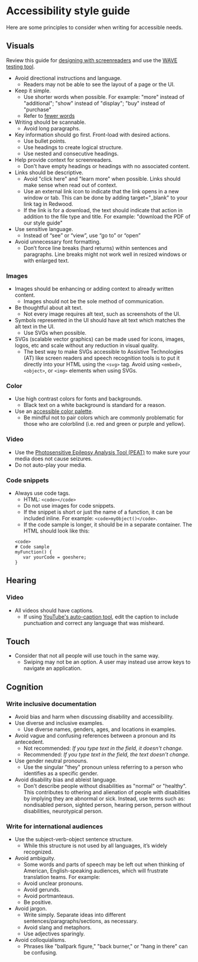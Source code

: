 # Accessibility style guide

Here are some principles to consider when writing for accessible needs.

## Visuals

Review this guide for [designing with screenreaders](https://webaim.org/techniques/screenreader/) and use the [WAVE testing tool](http://wave.webaim.org/).

- Avoid directional instructions and language.
   - Readers may not be able to see the layout of a page or the UI.
- Keep it simple.
   - Use shorter words when possible. For example: "more" instead of "additional"; "show" instead of "display"; "buy" instead of "purchase"
   - Refer to [fewer words](../style/fewer-word.md)
- Writing should be scannable.
   - Avoid long paragraphs.
- Key information should go first. Front-load with desired actions.
   - Use bullet points.
   - Use headings to create logical structure.
   - Use nested and consecutive headings.
- Help provide context for screenreaders.
   - Don't have empty headings or headings with no associated content.
- Links should be descriptive. 
   - Avoid "click here" and "learn more" when possible. Links should make sense when read out of context.
   - Use an external link icon to indicate that the link opens in a new window or tab. This can be done by adding target="_blank" to your link tag in Redwood.
   - If the link is for a download, the text should indicate that action in addition to the file type and title. For example: "download the PDF of our style guide"
- Use sensitive language.
   - Instead of “see” or “view”, use “go to” or “open”
- Avoid unnecessary font formatting.
   - Don’t force line breaks (hard returns) within sentences and paragraphs. Line breaks might not work well in resized windows or with enlarged text.

### Images

- Images should be enhancing or adding context to already written content.
   - Images should not be the sole method of communication. 
- Be thoughtful about alt text. 
   - Not every image requires alt text, such as screenshots of the UI.
- Symbols represented in the UI should have alt text which matches the alt text in the UI.
   - Use SVGs when possible.
- SVGs (scalable vector graphics) can be made used for icons, images, logos, etc and scale without any reduction in visual quality.
   - The best way to make SVGs accessible to Assistive Technologies (AT) like screen readers and speech recognition tools is to put it directly into your HTML using the `<svg>` tag. Avoid using `<embed>`, `<object>`, or `<img>` elements when using SVGs.

### Color

- Use high contrast colors for fonts and backgrounds.
   - Black text on a white background is standard for a reason.
- Use an [accessible color palette](http://colorsafe.co/).
   - Be mindful not to pair colors which are commonly problematic for those who are colorblind (i.e. red and green or purple and yellow).

### Video

- Use the [Photosensitive Epilepsy Analysis Tool (PEAT)](https://trace.umd.edu/peat) to make sure your media does not cause seizures.
- Do not auto-play your media. 

### Code snippets

- Always use code tags. 
   - HTML: `<code></code>`
   - Do not use images for code snippets.
   - If the snippet is short or just the name of a function, it can be included inline. For example: `<code>myObject()</code>`.
   - If the code sample is longer, it should be in a separate container. The HTML should look like this:
   ```
   <code>
   # Code sample
   myFunction() {
      var yourCode = goeshere;
   }
   ```

## Hearing

### Video

- All videos should have captions.
   - If using [YouTube's auto-caption tool](https://support.google.com/youtube/answer/6373554?hl=en), edit the caption to include punctuation and correct any language that was misheard.

## Touch

- Consider that not all people will use touch in the same way. 
   - Swiping may not be an option⁠. A user may instead use arrow keys to navigate an application.

## Cognition

### Write inclusive documentation

- Avoid bias and harm when discussing disability and accessibility.
- Use diverse and inclusive examples.
   - Use diverse names, genders, ages, and locations in examples. 
- Avoid vague and confusing references between a pronoun and its antecedent.
   - Not recommended: _If you type text in the field, it doesn't change._
   - Recommended: _If you type text in the field, the text doesn't change._
- Use gender neutral pronouns.
   - Use the singular "they" pronoun unless referring to a person who identifies as a specific gender.
- Avoid disability bias and ableist language.
   - Don't describe people without disabilities as "normal" or "healthy". This contributes to othering and alienation of people with disabilities by implying they are abnormal or sick. Instead, use terms such as: nondisabled person, sighted person, hearing person, person without disabilities, neurotypical person.

### Write for international audiences

- Use the subject-verb-object sentence structure.
   - While this structure is not used by all languages, it’s widely recognized.
- Avoid ambiguity.
   - Some words and parts of speech may be left out when thinking of American, English-speaking audiences, which will frustrate translation teams. For example:
   - Avoid unclear pronouns.
   - Avoid gerunds.
   - Avoid portmanteaus.
   - Be positive.
- Avoid jargon.
   - Write simply. Separate ideas into different sentences/paragraphs/sections, as necessary.
   - Avoid slang and metaphors.
   - Use adjectives sparingly.
- Avoid colloquialisms.
   - Phrases like "ballpark figure," "back burner," or "hang in there" can be confusing.



